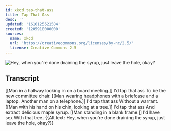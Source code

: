 ```yaml
---
id: xkcd.tap-that-ass
title: Tap That Ass
desc: ''
updated: '1616125521584'
created: '1205910000000'
sources:
  name: xkcd
  url: 'https://creativecommons.org/licenses/by-nc/2.5/'
  license: Creative Commons 2.5
---
```

![Hey, when you're done draining the syrup, just leave the hole, okay?](https://imgs.xkcd.com/comics/tap_that_ass.png)

## Transcript
[[Man in a hallway looking in on a board meeting.]]
I'd tap that ass
To be the new committee chair.
[[Man wearing headphones with a briefcase and a laptop.  Another man on a telephone.]]
I'd tap that ass
Without a warrant.
[[Man with his hand on his chin, looking at a tree.]]
I'd tap that ass
And extract delicious maple syrup.
[[Man standing in a blank frame.]]
I'd have sex
With that tree.
{{Alt text: Hey, when you're done draining the syrup, just leave the hole, okay?}}
